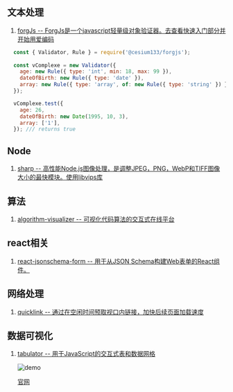 ## 文本处理
1. [forgJs -- ForgJs是一个javascript轻量级对象验证器。去查看快速入门部分并开始用爱编码](https://github.com/oussamahamdaoui/forgJs)
```js
  const { Validator, Rule } = require('@cesium133/forgjs');
  
  const vComplexe = new Validator({
    age: new Rule({ type: 'int', min: 18, max: 99 }),
    dateOfBirth: new Rule({ type: 'date' }),
    array: new Rule({ type: 'array', of: new Rule({ type: 'string' }) }),
  });

  vComplexe.test({
    age: 26,
    dateOfBirth: new Date(1995, 10, 3),
    array: ['1'],
  }); /// returns true
  ```
## Node
1. [sharp -- 高性能Node.js图像处理，是调整JPEG，PNG，WebP和TIFF图像大小的最快模块。使用libvips库](https://github.com/lovell/sharp)
## 算法
1. [algorithm-visualizer -- 可视化代码算法的交互式在线平台](https://github.com/algorithm-visualizer/algorithm-visualizer)
## react相关
1. [react-jsonschema-form -- 用于从JSON Schema构建Web表单的React组件。](https://github.com/mozilla-services/react-jsonschema-form)
## 网络处理
1. [quicklink -- 通过在空闲时间预取视口内链接，加快后续页面加载速度](https://github.com/GoogleChromeLabs/quicklink)
## 数据可视化
1. [tabulator -- 用于JavaScript的交互式表和数据网格](https://github.com/olifolkerd/tabulator)

    ![demo](https://camo.githubusercontent.com/9c2d6ef191915ab62b8ebebd89b872117d50fb3a/687474703a2f2f746162756c61746f722e696e666f2f696d616765732f746162756c61746f725f7461626c652e6a7067)

    [官网](http://tabulator.info/)
